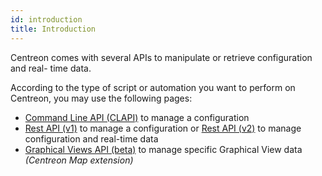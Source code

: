 ```yaml
---
id: introduction
title: Introduction
---
```


Centreon comes with several APIs to manipulate or retrieve configuration and real-
time data.

According to the type of script or automation you want to perform on Centreon, you
may use the following pages:

- [Command Line API (CLAPI)](clapi.md) to manage a configuration
- [Rest API (v1)](rest-api-v1.md) to manage a configuration or [Rest API
  (v2)](rest-api-v2.md) to manage configuration and real-time data
- [Graphical Views API (beta)](graph-views-api.md) to manage specific
  Graphical View data *(Centreon Map extension)*
